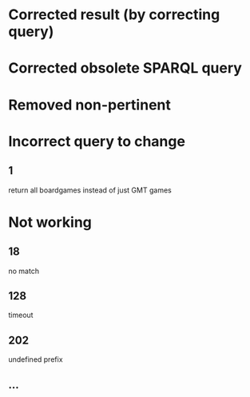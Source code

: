 # Corrected result (by correcting query)

# Corrected obsolete SPARQL query

# Removed non-pertinent


# Incorrect query to change

## 1 
return all boardgames instead of just GMT games

# Not working

## 18
no match

## 128
timeout

## 202
undefined prefix

## ...